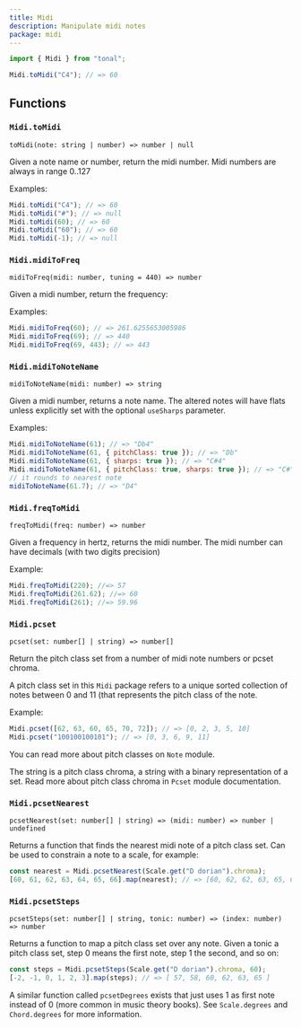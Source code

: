 ```yaml
---
title: Midi
description: Manipulate midi notes
package: midi
---
```


```js
import { Midi } from "tonal";

Midi.toMidi("C4"); // => 60
```

## Functions

### `Midi.toMidi`

`toMidi(note: string | number) => number | null`

Given a note name or number, return the midi number. Midi numbers are always in range 0..127

Examples:

```js
Midi.toMidi("C4"); // => 60
Midi.toMidi("#"); // => null
Midi.toMidi(60); // => 60
Midi.toMidi("60"); // => 60
Midi.toMidi(-1); // => null
```

### `Midi.midiToFreq`

`midiToFreq(midi: number, tuning = 440) => number`

Given a midi number, return the frequency:

Examples:

```js
Midi.midiToFreq(60); // => 261.6255653005986
Midi.midiToFreq(69); // => 440
Midi.midiToFreq(69, 443); // => 443
```

### `Midi.midiToNoteName`

`midiToNoteName(midi: number) => string`

Given a midi number, returns a note name. The altered notes will have flats unless explicitly set with the optional `useSharps` parameter.

Examples:

```js
Midi.midiToNoteName(61); // => "Db4"
Midi.midiToNoteName(61, { pitchClass: true }); // => "Db"
Midi.midiToNoteName(61, { sharps: true }); // => "C#4"
Midi.midiToNoteName(61, { pitchClass: true, sharps: true }); // => "C#"
// it rounds to nearest note
midiToNoteName(61.7); // => "D4"
```

### `Midi.freqToMidi`

`freqToMidi(freq: number) => number`

Given a frequency in hertz, returns the midi number. The midi number can have decimals (with two digits precision)

Example:

```js
Midi.freqToMidi(220); //=> 57
Midi.freqToMidi(261.62); //=> 60
Midi.freqToMidi(261); //=> 59.96
```

### `Midi.pcset`

`pcset(set: number[] | string) => number[]`

Return the pitch class set from a number of midi note numbers or pcset chroma.

A pitch class set in this `Midi` package refers to a unique sorted collection of notes between 0 and 11 (that represents the pitch class of the note.

Example:

```js
Midi.pcset([62, 63, 60, 65, 70, 72]); // => [0, 2, 3, 5, 10]
Midi.pcset("100100100101"); // => [0, 3, 6, 9, 11]
```

You can read more about pitch classes on `Note` module.

The string is a pitch class chroma, a string with a binary representation of a set. Read more about pitch class chroma in `Pcset` module documentation.

### `Midi.pcsetNearest`

`pcsetNearest(set: number[] | string) => (midi: number) => number | undefined`

Returns a function that finds the nearest midi note of a pitch class set. Can be used to constrain a note to a scale, for example:

```js
const nearest = Midi.pcsetNearest(Scale.get("D dorian").chroma);
[60, 61, 62, 63, 64, 65, 66].map(nearest); // => [60, 62, 62, 63, 65, 65, 67]
```

### `Midi.pcsetSteps`

`pcsetSteps(set: number[] | string, tonic: number) => (index: number) => number`

Returns a function to map a pitch class set over any note. Given a tonic a pitch class set, step 0 means the first note, step 1 the second, and so on:

```js
const steps = Midi.pcsetSteps(Scale.get("D dorian").chroma, 60);
[-2, -1, 0, 1, 2, 3].map(steps); // => [ 57, 58, 60, 62, 63, 65 ]
```

A similar function called `pcsetDegrees` exists that just uses 1 as first note instead of 0 (more common in music theory books). See `Scale.degrees` and `Chord.degrees` for more information.
